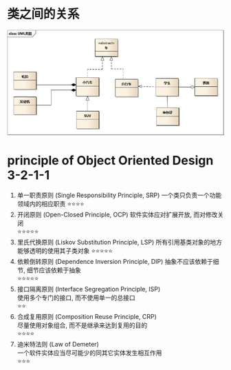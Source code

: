 # 类之间的关系

![](../../images/class%20diagram.png)


# principle of Object Oriented Design 3-2-1-1


1. 单一职责原则 (Single Responsibility Principle, SRP)
一个类只负责一个功能领域内的相应职责
⭐️⭐️⭐️⭐️
2. 开闭原则 (Open-Closed Principle, OCP)
软件实体应对扩展开放, 而对修改关闭  
⭐️⭐️⭐️⭐️⭐️ 
3. 里氏代换原则 (Liskov Substitution Principle, LSP)
所有引用基类对象的地方能够透明的使用其子类对象
⭐️⭐️⭐️⭐️⭐️ 
4. 依赖倒转原则 (Dependence Inversion Principle, DIP)
抽象不应该依赖于细节, 细节应该依赖于抽象  
⭐️⭐️⭐️⭐️⭐️ 
5. 接口隔离原则 (Interface Segregation Principle, ISP)  
使用多个专门的接口, 而不使用单一的总接口  
⭐️⭐️  
6. 合成复用原则 (Composition Reuse Principle, CRP)  
尽量使用对象组合, 而不是继承来达到复用的目的  
⭐️⭐️⭐️⭐️  
7. 迪米特法则 (Law of Demeter)  
一个软件实体应当尽可能少的同其它实体发生相互作用  
⭐️⭐️⭐️  


